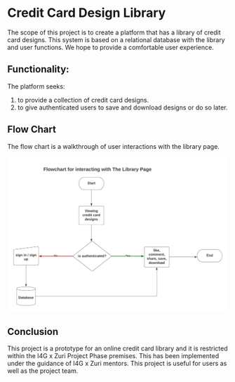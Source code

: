 # Credit Card Design Library

The scope of this project is to create a platform that has a library of credit card designs. This system is based on a relational database with the library and user functions. We hope to provide a comfortable user experience.

## Functionality:

The platform seeks:
1.	to provide a collection of credit card designs.
2.	to give authenticated users to save and download designs or do so later.


## Flow Chart

The flow chart is a walkthrough of user interactions with the library page.
<p align="center">
  <img src="https://github.com/Desmonlixo/cc_gen/blob/main/Milestone_1/Library_page_flow_chart/Library_page_flowchart_TeamLarkw2.jpeg" alt="flowchart_library_page">
</p>




## Conclusion
This project is a prototype for an online credit card library and it is restricted within the I4G x Zuri Project Phase premises. This has been implemented under the guidance of I4G x Zuri mentors. This project is useful for users as well as the project team.
